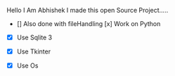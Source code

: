 Hello I Am Abhishek I  made this open Source Project.....
- [] Also done with fileHandling
[x] Work on Python
- [x] Use Sqlite 3
- [x] Use Tkinter 
- [x] Use Os 

